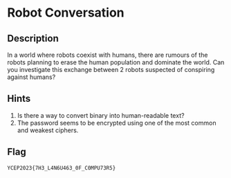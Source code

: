 # Robot Conversation

## Description
In a world where robots coexist with humans, there are rumours of the robots planning to erase the human population and dominate the world. Can you investigate this exchange between 2 robots suspected of conspiring against humans?

## Hints
1. Is there a way to convert binary into human-readable text?
2. The password seems to be encrypted using one of the most common and weakest ciphers.

## Flag
```
YCEP2023{7H3_L4N6U463_0F_C0MPU73R5}
```